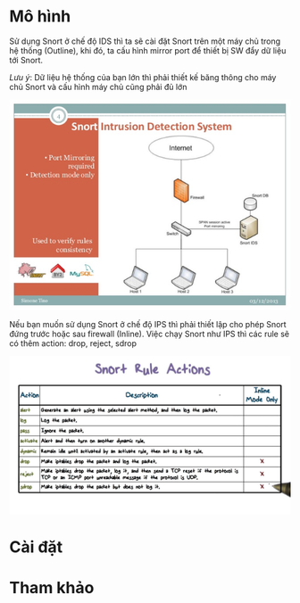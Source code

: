# Mô hình

Sử dụng Snort ở chế độ IDS thì ta sẽ cài đặt Snort trên một máy chủ trong hệ thống (Outline), khi đó, ta cấu hình mirror port để thiết bị SW đẩy dữ liệu 
tới Snort.

*Lưu ý*: Dữ liệu hệ thống của bạn lớn thì phải thiết kế băng thông cho máy chủ Snort và cấu hình máy chủ cũng phải đủ lớn

![4_snort-ips-4-638_525af_0](/Images/4_snort-ips-4-638_525af_0.jpg)

Nếu bạn muốn sử dụng Snort ở chế độ IPS thì phải thiết lập cho phép Snort đứng trước hoặc sau firewall (Inline). Việc chạy Snort như IPS thì các 
rule sẽ có thêm action: drop, reject, sdrop

![maxresdefault](/Images/maxresdefault.jpg)

# Cài đặt

# Tham khảo